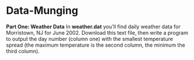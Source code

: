 # Data-Munging
__**Part One: Weather Data**__
In __weather.dat__ you’ll find daily weather data for Morristown, NJ for June 2002. 
Download this text file, then write a program to output the day number (column one) with the smallest temperature spread 
(the maximum temperature is the second column, the minimum the third column).
